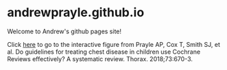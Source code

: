 # andrewprayle.github.io
Welcome to Andrew's github pages site!

Click [here](andrewprayle.github.io/interactive_figure.html) to go to the interactive figure from Prayle AP, Cox T, Smith SJ, et al. Do guidelines for treating chest disease in children use Cochrane Reviews effectively? A systematic review. Thorax. 2018;73:670-3.
